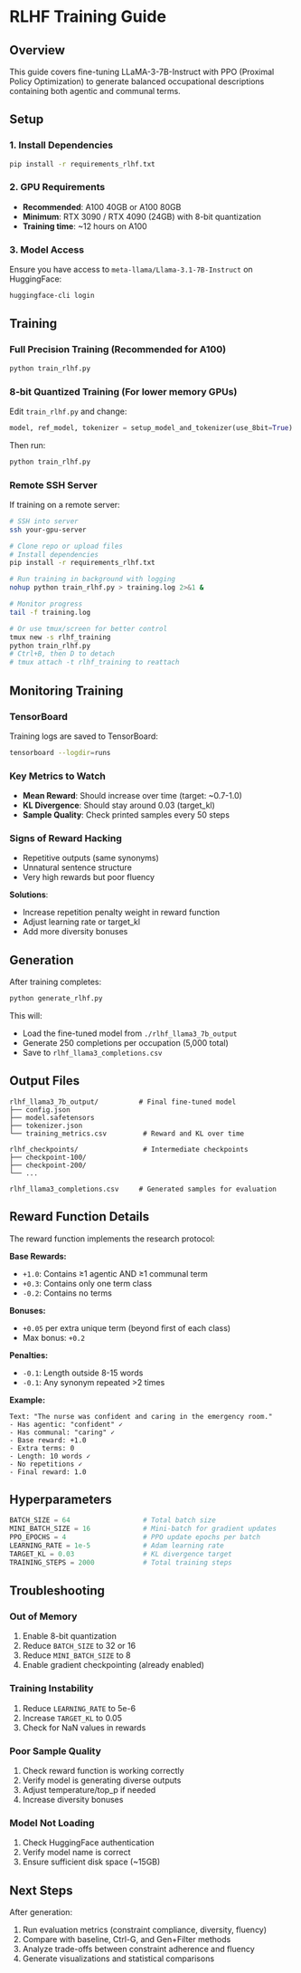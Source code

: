 # RLHF Training Guide

## Overview
This guide covers fine-tuning LLaMA-3-7B-Instruct with PPO (Proximal Policy Optimization) to generate balanced occupational descriptions containing both agentic and communal terms.

## Setup

### 1. Install Dependencies
```bash
pip install -r requirements_rlhf.txt
```

### 2. GPU Requirements
- **Recommended**: A100 40GB or A100 80GB
- **Minimum**: RTX 3090 / RTX 4090 (24GB) with 8-bit quantization
- **Training time**: ~12 hours on A100

### 3. Model Access
Ensure you have access to `meta-llama/Llama-3.1-7B-Instruct` on HuggingFace:
```bash
huggingface-cli login
```

## Training

### Full Precision Training (Recommended for A100)
```bash
python train_rlhf.py
```

### 8-bit Quantized Training (For lower memory GPUs)
Edit `train_rlhf.py` and change:
```python
model, ref_model, tokenizer = setup_model_and_tokenizer(use_8bit=True)
```

Then run:
```bash
python train_rlhf.py
```

### Remote SSH Server
If training on a remote server:
```bash
# SSH into server
ssh your-gpu-server

# Clone repo or upload files
# Install dependencies
pip install -r requirements_rlhf.txt

# Run training in background with logging
nohup python train_rlhf.py > training.log 2>&1 &

# Monitor progress
tail -f training.log

# Or use tmux/screen for better control
tmux new -s rlhf_training
python train_rlhf.py
# Ctrl+B, then D to detach
# tmux attach -t rlhf_training to reattach
```

## Monitoring Training

### TensorBoard
Training logs are saved to TensorBoard:
```bash
tensorboard --logdir=runs
```

### Key Metrics to Watch
- **Mean Reward**: Should increase over time (target: ~0.7-1.0)
- **KL Divergence**: Should stay around 0.03 (target_kl)
- **Sample Quality**: Check printed samples every 50 steps

### Signs of Reward Hacking
- Repetitive outputs (same synonyms)
- Unnatural sentence structure
- Very high rewards but poor fluency

**Solutions**:
- Increase repetition penalty weight in reward function
- Adjust learning rate or target_kl
- Add more diversity bonuses

## Generation

After training completes:
```bash
python generate_rlhf.py
```

This will:
- Load the fine-tuned model from `./rlhf_llama3_7b_output`
- Generate 250 completions per occupation (5,000 total)
- Save to `rlhf_llama3_completions.csv`

## Output Files

```
rlhf_llama3_7b_output/          # Final fine-tuned model
├── config.json
├── model.safetensors
├── tokenizer.json
└── training_metrics.csv         # Reward and KL over time

rlhf_checkpoints/                # Intermediate checkpoints
├── checkpoint-100/
├── checkpoint-200/
└── ...

rlhf_llama3_completions.csv     # Generated samples for evaluation
```

## Reward Function Details

The reward function implements the research protocol:

**Base Rewards:**
- `+1.0`: Contains ≥1 agentic AND ≥1 communal term
- `+0.3`: Contains only one term class
- `-0.2`: Contains no terms

**Bonuses:**
- `+0.05` per extra unique term (beyond first of each class)
- Max bonus: `+0.2`

**Penalties:**
- `-0.1`: Length outside 8-15 words
- `-0.1`: Any synonym repeated >2 times

**Example:**
```
Text: "The nurse was confident and caring in the emergency room."
- Has agentic: "confident" ✓
- Has communal: "caring" ✓
- Base reward: +1.0
- Extra terms: 0
- Length: 10 words ✓
- No repetitions ✓
- Final reward: 1.0
```

## Hyperparameters

```python
BATCH_SIZE = 64                  # Total batch size
MINI_BATCH_SIZE = 16             # Mini-batch for gradient updates
PPO_EPOCHS = 4                   # PPO update epochs per batch
LEARNING_RATE = 1e-5             # Adam learning rate
TARGET_KL = 0.03                 # KL divergence target
TRAINING_STEPS = 2000            # Total training steps
```

## Troubleshooting

### Out of Memory
1. Enable 8-bit quantization
2. Reduce `BATCH_SIZE` to 32 or 16
3. Reduce `MINI_BATCH_SIZE` to 8
4. Enable gradient checkpointing (already enabled)

### Training Instability
1. Reduce `LEARNING_RATE` to 5e-6
2. Increase `TARGET_KL` to 0.05
3. Check for NaN values in rewards

### Poor Sample Quality
1. Check reward function is working correctly
2. Verify model is generating diverse outputs
3. Adjust temperature/top_p if needed
4. Increase diversity bonuses

### Model Not Loading
1. Check HuggingFace authentication
2. Verify model name is correct
3. Ensure sufficient disk space (~15GB)

## Next Steps

After generation:
1. Run evaluation metrics (constraint compliance, diversity, fluency)
2. Compare with baseline, Ctrl-G, and Gen+Filter methods
3. Analyze trade-offs between constraint adherence and fluency
4. Generate visualizations and statistical comparisons

